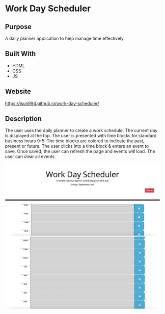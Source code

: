# Work Day Scheduler

## Purpose
A daily planner application to help manage time effectively.

## Built With
* HTML
* CSS
* JS

## Website
https://jsun994.github.io/work-day-scheduler/

## Description
The user uses the daily planner to create a work schedule.
The current day is displayed at the top.
The user is presented with time blocks for standard business hours 9-5.
The time blocks are colored to indicate the past, present or future.
The user clicks into a time block & enters an event to save.
Once saved, the user can refresh the page and events will load.
The user can clear all events.

![ss0](./screenshots/screenshot.png)
![ss1](./screenshots/screenshot1.png)
